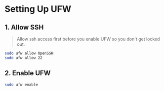 # Setting Up UFW

## 1. Allow SSH

> Allow ssh access first before you enable UFW so you don't get locked out.

```bash
sudo ufw allow OpenSSH
sudo ufw allow 22
```

## 2. Enable UFW

```bash
sudo ufw enable
```

##
